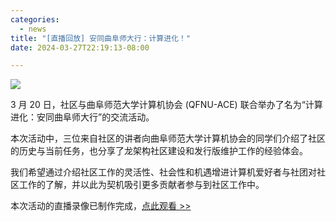 ```yaml
---
categories:
  - news
title: "[直播回放] 安同曲阜师大行：计算进化！"
date: 2024-03-27T22:19:13-08:00

---
```


![](/assets/news/2024-03-20-qfnu-computing-evolved.jpg)

3 月 20 日，社区与曲阜师范大学计算机协会 (QFNU-ACE) 联合举办了名为“计算进化：安同曲阜师大行”的交流活动。

本次活动中，三位来自社区的讲者向曲阜师范大学计算机协会的同学们介绍了社区的历史与当前任务，也分享了龙架构社区建设和发行版维护工作的经验体会。

我们希望通过介绍社区工作的灵活性、社会性和机遇增进计算机爱好者与社团对社区工作的了解，并以此为契机吸引更多贡献者参与到社区工作中。

本次活动的直播录像已制作完成，[点此观看 >> ](https://www.bilibili.com/video/BV1Vq421P7RP)
